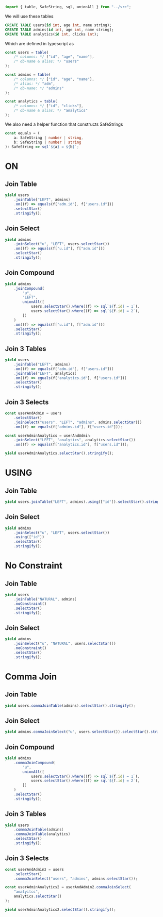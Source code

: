 ```ts eval
import { table, SafeString, sql, unionAll } from "../src";
```

We will use these tables

```sql
CREATE TABLE users(id int, age int, name string);
CREATE TABLE admins(id int, age int, name string);
CREATE TABLE analytics(id int, clicks int);
```

Which are defined in typescript as

```ts eval
const users = table(
    /* columns: */ ["id", "age", "name"],
    /* db-name & alias: */ "users"
);

const admins = table(
    /* columns: */ ["id", "age", "name"],
    /* alias: */ "adm",
    /* db-name: */ "admins"
);

const analytics = table(
    /* columns: */ ["id", "clicks"],
    /* db-name & alias: */ "analytics"
);
```

We also need a helper function that constructs SafeStrings

```ts eval
const equals = (
    a: SafeString | number | string,
    b: SafeString | number | string
): SafeString => sql`${a} = ${b}`;
```

# ON

## Join Table

```ts eval --yield=sql
yield users
    .joinTable("LEFT", admins)
    .on((f) => equals(f["adm.id"], f["users.id"]))
    .selectStar()
    .stringify();
```

## Join Select

```ts eval --yield=sql
yield admins
    .joinSelect("u", "LEFT", users.selectStar())
    .on((f) => equals(f["u.id"], f["adm.id"]))
    .selectStar()
    .stringify();
```

## Join Compound

```ts eval --yield=sql
yield admins
    .joinCompound(
        "u",
        "LEFT",
        unionAll([
            users.selectStar().where((f) => sql`${f.id} = 1`),
            users.selectStar().where((f) => sql`${f.id} = 2`),
        ])
    )
    .on((f) => equals(f["u.id"], f["adm.id"]))
    .selectStar()
    .stringify();
```

## Join 3 Tables

```ts eval --yield=sql
yield users
    .joinTable("LEFT", admins)
    .on((f) => equals(f["adm.id"], f["users.id"]))
    .joinTable("LEFT", analytics)
    .on((f) => equals(f["analytics.id"], f["users.id"]))
    .selectStar()
    .stringify();
```

## Join 3 Selects

```ts eval --yield=sql
const userAndAdmin = users
    .selectStar()
    .joinSelect("users", "LEFT", "admins", admins.selectStar())
    .on((f) => equals(f["admins.id"], f["users.id"]));

const userAdminAnalytics = userAndAdmin
    .joinSelect("LEFT", "analytics", analytics.selectStar())
    .on((f) => equals(f["analytics.id"], f["users.id"]));

yield userAdminAnalytics.selectStar().stringify();
```

# USING

## Join Table

```ts eval --yield=sql
yield users.joinTable("LEFT", admins).using(["id"]).selectStar().stringify();
```

## Join Select

```ts eval --yield=sql
yield admins
    .joinSelect("u", "LEFT", users.selectStar())
    .using(["id"])
    .selectStar()
    .stringify();
```

# No Constraint

## Join Table

```ts eval --yield=sql
yield users
    .joinTable("NATURAL", admins)
    .noConstraint()
    .selectStar()
    .stringify();
```

## Join Select

```ts eval --yield=sql
yield admins
    .joinSelect("u", "NATURAL", users.selectStar())
    .noConstraint()
    .selectStar()
    .stringify();
```

# Comma Join

## Join Table

```ts eval --yield=sql
yield users.commaJoinTable(admins).selectStar().stringify();
```

## Join Select

```ts eval --yield=sql
yield admins.commaJoinSelect("u", users.selectStar()).selectStar().stringify();
```

## Join Compound

```ts eval --yield=sql
yield admins
    .commaJoinCompound(
        "u",
        unionAll([
            users.selectStar().where((f) => sql`${f.id} = 1`),
            users.selectStar().where((f) => sql`${f.id} = 2`),
        ])
    )
    .selectStar()
    .stringify();
```

## Join 3 Tables

```ts eval --yield=sql
yield users
    .commaJoinTable(admins)
    .commaJoinTable(analytics)
    .selectStar()
    .stringify();
```

## Join 3 Selects

```ts eval --yield=sql
const userAndAdmin2 = users
    .selectStar()
    .commaJoinSelect("users", "admins", admins.selectStar());

const userAdminAnalytics2 = userAndAdmin2.commaJoinSelect(
    "analyitcs",
    analytics.selectStar()
);

yield userAdminAnalytics2.selectStar().stringify();
```
